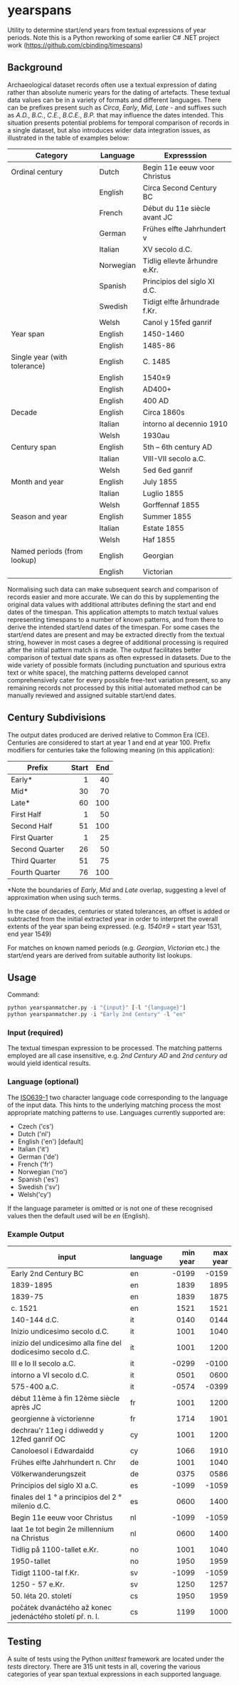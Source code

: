 # yearspans

Utility to determine start/end years from textual expressions of year periods.
Note this is a Python reworking of some earlier C# .NET project work (https://github.com/cbinding/timespans)

## Background

Archaeological dataset records often use a textual expression of dating rather than absolute numeric years for the dating of artefacts. These textual data values can be in a variety of formats and different languages. There can be prefixes present such as _Circa_, _Early_, _Mid_, _Late_ - and suffixes such as _A.D._, _B.C._, _C.E._, _B.C.E._, _B.P._ that may influence the dates intended. This situation presents potential problems for temporal comparison of records in a single dataset, but also introduces wider data integration issues, as illustrated in the table of examples below:

| Category                     | Language  | Expresssion                   |
| ---------------------------- | --------- | ----------------------------- |
| Ordinal century              | Dutch     | Begin 11e eeuw voor Christus  |
|                              | English   | Circa Second Century BC       |
|                              | French    | Début du 11e siècle avant JC  |
|                              | German    | Frühes elfte Jahrhundert v    |
|                              | Italian   | XV secolo d.C.                |
|                              | Norwegian | Tidlig ellevte århundre e.Kr. |
|                              | Spanish   | Principios del siglo XI d.C.  |
|                              | Swedish   | Tidigt elfte århundrade f.Kr. |
|                              | Welsh     | Canol y 15fed ganrif          |
| Year span                    | English   | 1450-1460                     |
|                              | English   | 1485-86                       |
| Single year (with tolerance) | English   | C. 1485                       |
|                              | English   | 1540±9                        |
|                              | English   | AD400+                        |
|                              | English   | 400 AD                        |
| Decade                       | English   | Circa 1860s                   |
|                              | Italian   | intorno al decennio 1910      |
|                              | Welsh     | 1930au                        |
| Century span                 | English   | 5th – 6th century AD          |
|                              | Italian   | VIII-VII secolo a.C.          |
|                              | Welsh     | 5ed 6ed ganrif                |
| Month and year               | English   | July 1855                     |
|                              | Italian   | Luglio 1855                   |
|                              | Welsh     | Gorffennaf 1855               |
| Season and year              | English   | Summer 1855                   |
|                              | Italian   | Estate 1855                   |
|                              | Welsh     | Haf 1855                      |
| Named periods (from lookup)  | English   | Georgian                      |
|                              | English   | Victorian                     |

Normalising such data can make subsequent search and comparison of records easier and more accurate. We can do this by supplementing the original data values with additional attributes defining the start and end dates of the timespan. This application attempts to match textual values representing timespans to a number of known patterns, and from there to derive the intended start/end dates of the timespan. For some cases the start/end dates are present and may be extracted directly from the textual string, however in most cases a degree of additional processing is required after the initial pattern match is made. The output facilitates better comparison of textual date spans as often expressed in datasets. Due to the wide variety of possible formats (including punctuation and spurious extra text or white space), the matching patterns developed cannot comprehensively cater for every possible free-text variation present, so any remaining records not processed by this initial automated method can be manually reviewed and assigned suitable start/end dates.

## Century Subdivisions

The output dates produced are derived relative to Common Era (CE). Centuries are considered to start at year 1 and end at year 100. Prefix modifiers for centuries take the following meaning (in this application):

| Prefix         | Start | End |
| -------------- | ----: | --: |
| Early\*        |     1 |  40 |
| Mid\*          |    30 |  70 |
| Late\*         |    60 | 100 |
| First Half     |     1 |  50 |
| Second Half    |    51 | 100 |
| First Quarter  |     1 |  25 |
| Second Quarter |    26 |  50 |
| Third Quarter  |    51 |  75 |
| Fourth Quarter |    76 | 100 |

\*Note the boundaries of _Early_, _Mid_ and _Late_ overlap, suggesting a level of approximation when using such terms.

In the case of decades, centuries or stated tolerances, an offset is added or subtracted from the initial extracted year in order to interpret the overall extents of the year span being expressed. (e.g. _1540±9_ = start year 1531, end year 1549)

For matches on known named periods (e.g. _Georgian_, _Victorian_ etc.) the start/end years are derived from suitable authority list lookups.

## Usage

Command:

```python
python yearspanmatcher.py -i "{input}" [-l "{language}"]
python yearspanmatcher.py -i "Early 2nd Century" -l "en"
```

### Input (required)

The textual timespan expression to be processed. The matching patterns employed are all case insensitive, e.g. _2nd Century AD_ and _2nd century ad_ would yield identical results.

### Language (optional)

The [ISO639-1](https://www.iso.org/iso-639-language-codes.html) two character language code corresponding to the language of the input data. This hints to the underlying matching process the most appropriate matching patterns to use. Languages currently supported are:

- Czech ('cs')
- Dutch ('nl')
- English ('en') [default]
- Italian ('it')
- German ('de')
- French ('fr')
- Norwegian ('no')
- Spanish ('es')
- Swedish ('sv')
- Welsh('cy')

If the language parameter is omitted or is not one of these recognised values then the default used will be _en_ (English).

### Example Output

| input                                                      | language | min year | max year |
| ---------------------------------------------------------- | -------- | -------: | -------: |
| Early 2nd Century BC                                       | en       |    -0199 |    -0159 |
| 1839-1895                                                  | en       |     1839 |     1895 |
| 1839-75                                                    | en       |     1839 |     1875 |
| c. 1521                                                    | en       |     1521 |     1521 |
| 140-144 d.C.                                               | it       |     0140 |     0144 |
| Inizio undicesimo secolo d.C.                              | it       |     1001 |     1040 |
| inizio del undicesimo alla fine del dodicesimo secolo d.C. | it       |     1001 |     1200 |
| III e lo II secolo a.C.                                    | it       |    -0299 |    -0100 |
| intorno a VI secolo d.C.                                   | it       |     0501 |     0600 |
| 575-400 a.C.                                               | it       |    -0574 |    -0399 |
| début 11ème à fin 12ème siècle après JC                    | fr       |     1001 |     1200 |
| georgienne à victorienne                                   | fr       |     1714 |     1901 |
| dechrau'r 11eg i ddiwedd y 12fed ganrif OC                 | cy       |     1001 |     1200 |
| Canoloesol i Edwardaidd                                    | cy       |     1066 |     1910 |
| Frühes elfte Jahrhundert n. Chr                            | de       |     1001 |     1040 |
| Völkerwanderungszeit                                       | de       |     0375 |     0586 |
| Principios del siglo XI a.C.                               | es       |    -1099 |    -1059 |
| finales del 1 ° a principios del 2 ° milenio d.C.          | es       |     0600 |     1400 |
| Begin 11e eeuw voor Christus                               | nl       |    -1099 |    -1059 |
| laat 1e tot begin 2e millennium na Christus                | nl       |     0600 |     1400 |
| Tidlig på 1100-tallet e.Kr.                                | no       |     1001 |     1040 |
| 1950-tallet                                                | no       |     1950 |     1959 |
| Tidigt 1100-tal f.Kr.                                      | sv       |    -1099 |    -1059 |
| 1250 - 57 e.Kr.                                            | sv       |     1250 |     1257 |
| 50. léta 20. století                                       | cs       |     1950 |     1959 |
| počátek dvanáctého až konec jedenáctého století př. n. l.  | cs       |     1199 |     1000 |

## Testing

A suite of tests using the Python _unittest_ framework are located under the _tests_ directory. There are 315 unit tests in all, covering the various categories of year span textual expressions in each supported language.
